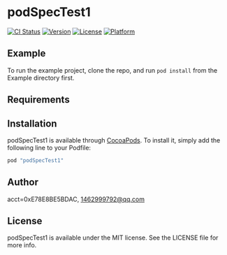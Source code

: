 # podSpecTest1

[![CI Status](http://img.shields.io/travis/acct<blob>=0xE78E8BE5BDAC/podSpecTest1.svg?style=flat)](https://travis-ci.org/acct<blob>=0xE78E8BE5BDAC/podSpecTest1)
[![Version](https://img.shields.io/cocoapods/v/podSpecTest1.svg?style=flat)](http://cocoapods.org/pods/podSpecTest1)
[![License](https://img.shields.io/cocoapods/l/podSpecTest1.svg?style=flat)](http://cocoapods.org/pods/podSpecTest1)
[![Platform](https://img.shields.io/cocoapods/p/podSpecTest1.svg?style=flat)](http://cocoapods.org/pods/podSpecTest1)

## Example

To run the example project, clone the repo, and run `pod install` from the Example directory first.

## Requirements

## Installation

podSpecTest1 is available through [CocoaPods](http://cocoapods.org). To install
it, simply add the following line to your Podfile:

```ruby
pod "podSpecTest1"
```

## Author

acct<blob>=0xE78E8BE5BDAC, 1462999792@qq.com

## License

podSpecTest1 is available under the MIT license. See the LICENSE file for more info.
